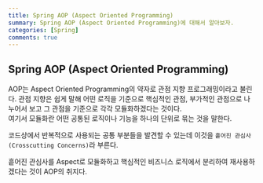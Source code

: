 ```yaml
---
title: Spring AOP (Aspect Oriented Programming)
summary: Spring AOP (Aspect Oriented Programming)에 대해서 알아보자.
categories: [Spring]
comments: true
---
```


## Spring AOP (Aspect Oriented Programming)
AOP는 Aspect Oriented Programming의 약자로 관점 지향 프로그래밍이라고 불린다. 관점 지향은 쉽게 말해 어떤 로직을 기준으로 핵심적인 관점, 부가적인 관점으로 나누어서 보고 그 관점을 기준으로 각각 모듈화하겠다는 것이다.\
여기서 모듈화란 어떤 공통된 로직이나 기능을 하나의 단위로 묶는 것을 말한다.

코드상에서 반복적으로 사용되는 공통 부분들을 발견할 수 있는데 이것을 `흩어진 관심사(Crosscutting Concerns)`라 부른다.

흩어진 관심사를 Aspect로 모듈화하고 핵심적인 비즈니스 로직에서 분리하여 재사용하겠다는 것이 AOP의 취지다.


